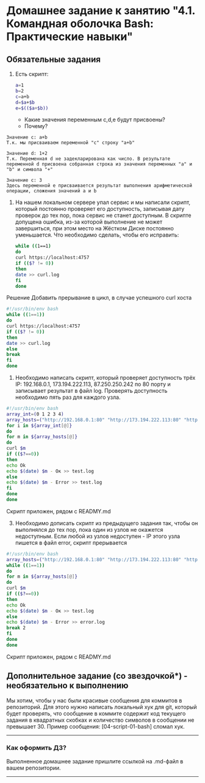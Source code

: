 # Домашнее задание к занятию "4.1. Командная оболочка Bash: Практические навыки"

## Обязательные задания

1. Есть скрипт:
	```bash
	a=1
	b=2
	c=a+b
	d=$a+$b
	e=$(($a+$b))
	```
    * Какие значения переменным c,d,e будут присвоены?
    * Почему?
```
Значение с: a+b
Т.к. мы присваиваем переменной "с" строку "a+b"

Значение d: 1+2
Т.к. Переменная d не задекларирована как число. В результате переменной d присвоена собранная строка из значения переменных "a" и "b" и символа "+"

Значение с: 3
Здесь переменной e присваивается результат выполнения арифметической операции, сложения значений a и b
```

1. На нашем локальном сервере упал сервис и мы написали скрипт, который постоянно проверяет его доступность, записывая дату проверок до тех пор, пока сервис не станет доступным. В скрипте допущена ошибка, из-за которой выполнение не может завершиться, при этом место на Жёстком Диске постоянно уменьшается. Что необходимо сделать, чтобы его исправить:
	```bash
	while ((1==1)
	do
	curl https://localhost:4757
	if (($? != 0))
	then
	date >> curl.log
	fi
	done
	```
 Решение
Добавить прерывание в цикл, в случае успешного curl хоста
```bash
#!/usr/bin/env bash
while ((1==1))
do
curl https://localhost:4757
if (($? != 0))
then
date >> curl.log
else
break
fi
done
```
1. Необходимо написать скрипт, который проверяет доступность трёх IP: 192.168.0.1, 173.194.222.113, 87.250.250.242 по 80 порту и записывает результат в файл log. Проверять доступность необходимо пять раз для каждого узла.
```bash
#!/usr/bin/env bash
array_int=(0 1 2 3 4)
array_hosts=("http://192.168.0.1:80" "http://173.194.222.113:80" "http://87.250.250.242:80")
for i in ${array_int[@]}
do
for m in ${array_hosts[@]}
do
curl $m
if (($?==0))
then
echo Ok
echo $(date) $m - Ок >> test.log
else
echo $(date) $m - Error >> test.log
fi
done
done
```
Скрипт приложен, рядом с READMY.md

3. Необходимо дописать скрипт из предыдущего задания так, чтобы он выполнялся до тех пор, пока один из узлов не окажется недоступным. Если любой из узлов недоступен - IP этого узла пишется в файл error, скрипт прерывается
```bash
#!/usr/bin/env bash
array_hosts=("http://192.168.0.1:80" "http://173.194.222.113:80" "http://87.250.250.242:80")
while ((1==1))
do
for m in ${array_hosts[@]}
do
curl $m
if (($?==0))
then
echo Ok
echo $(date) $m - Ок >> test.log
else
echo $(date) $m - Error >> error.log
break 2
fi
done
done
```
Скрипт приложен, рядом с READMY.md
## Дополнительное задание (со звездочкой*) - необязательно к выполнению

Мы хотим, чтобы у нас были красивые сообщения для коммитов в репозиторий. Для этого нужно написать локальный хук для git, который будет проверять, что сообщение в коммите содержит код текущего задания в квадратных скобках и количество символов в сообщении не превышает 30. Пример сообщения: \[04-script-01-bash\] сломал хук.

---

### Как оформить ДЗ?

Выполненное домашнее задание пришлите ссылкой на .md-файл в вашем репозитории.

---
